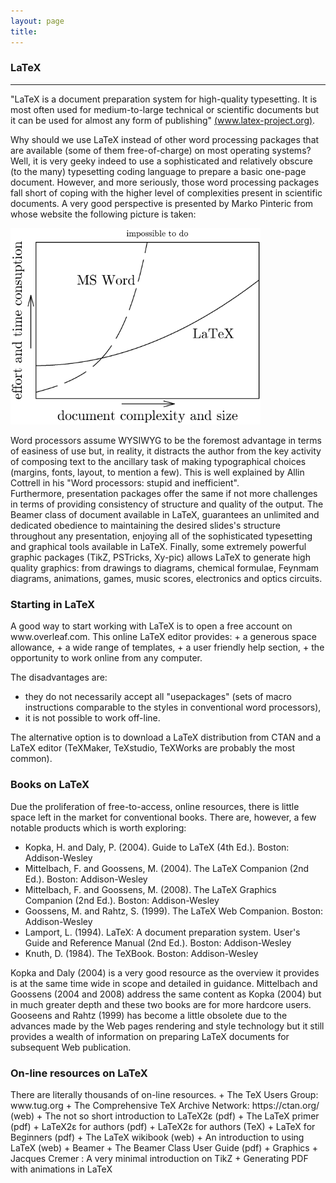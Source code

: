 ```yaml
---
layout: page
title:
---
```

<h3 id="latex">LaTeX</h3>
<hr />

"LaTeX is a document preparation system for high-quality typesetting. It is most often used for medium-to-large technical or scientific documents but it can be used for almost any form of publishing" [(www.latex-project.org)](https://www.latex-project.org/about/).

Why should we use LaTeX instead of other word processing packages that are available (some of them free-of-charge) on most operating systems? Well, it is very geeky indeed to use a sophisticated and relatively obscure (to the many) typesetting coding language to prepare a basic one-page document. However, and more seriously, those word processing packages fall short of coping with the higher level of complexities present in scientific documents. A very good perspective is presented by Marko Pinteric from whose website the following picture is taken:

<p class=""aligncenter">
<img src="/images/latex_vs_word.gif" alt="" width="400">
</p>

Word processors assume WYSIWYG to be the foremost advantage in terms of easiness of use but, in reality, it distracts the author from the key activity of composing text to the ancillary task of making typographical choices (margins, fonts, layout, to mention a few). This is well explained by Allin Cottrell in his "Word processors: stupid and inefficient".  
Furthermore, presentation packages offer the same if not more challenges in terms of providing consistency of structure and quality of the output. The Beamer class of document available in LaTeX, guarantees an unlimited and dedicated obedience to maintaining the desired slides's structure throughout any presentation, enjoying all of the sophisticated typesetting and graphical tools available in LaTeX.
Finally, some extremely powerful graphic packages (TikZ, PSTricks, Xy-pic) allows LaTeX to generate high quality graphics: from drawings to diagrams, chemical formulae, Feynmam diagrams, animations, games, music scores, electronics and optics circuits.
<h3>Starting in LaTeX</h3>
A good way to start working with LaTeX is to open a free account on www.overleaf.com. This online LaTeX editor provides:
+ a generous space allowance,
+ a wide range of templates,
+ a user friendly help section,
+ the opportunity to work online from any computer.

The disadvantages are:
+ they do not necessarily accept all "usepackages" (sets of macro instructions comparable to the styles in conventional word processors),
+ it is not possible to work off-line.

The alternative option is to download a LaTeX distribution from CTAN and a LaTeX editor (TeXMaker, TeXstudio, TeXWorks are probably the most common).
<h3>Books on LaTeX</h3>

Due the proliferation of free-to-access, online resources, there is little space left in the market for conventional books. There are, however, a few notable products which is worth exploring:
+ Kopka, H. and Daly, P. (2004). Guide to LaTeX  (4th Ed.). Boston: Addison-Wesley
+ Mittelbach, F. and Goossens, M. (2004). The LaTeX Companion (2nd Ed.). Boston: Addison-Wesley
+ Mittelbach, F. and Goossens, M. (2008). The LaTeX Graphics Companion (2nd Ed.). Boston: Addison-Wesley
+ Goossens, M. and Rahtz, S. (1999). The LaTeX Web Companion. Boston: Addison-Wesley
+ Lamport, L. (1994). LaTeX: A document preparation system. User's Guide and Reference Manual (2nd Ed.). Boston: Addison-Wesley
+ Knuth, D. (1984). The TeXBook. Boston: Addison-Wesley

Kopka and Daly (2004) is a very good resource as the overview it provides is at the same time wide in scope and detailed in guidance. Mittelbach and Goossens (2004 and 2008) address the same content as Kopka (2004) but in much greater depth and these two books are for more hardcore users. Gooseens and Rahtz (1999) has become a little obsolete due to the advances made by the Web pages rendering and style technology but it still provides a wealth of information on preparing LaTeX documents for subsequent Web publication.   

<h3>On-line resources on LaTeX</h3>
There are literally thousands of on-line resources. 
+ The TeX Users Group: www.tug.org
+ The Comprehensive TeX Archive Network: https://ctan.org/ (web)
+ The not so short introduction to LaTeX2ε (pdf)
+ The LaTeX primer (pdf)
+ LaTeX2ε for authors (pdf)
+ LaTeX2ε for authors (TeX)
+ LaTeX for Beginners (pdf)
+ The LaTeX wikibook (web)
+ An introduction to using LaTeX (web)
+ Beamer
+ The Beamer Class User Guide (pdf)
+ Graphics
+ Jacques Cremer : A very minimal introduction on TikZ
+ Generating PDF with animations in LaTeX
